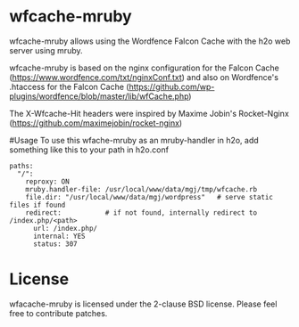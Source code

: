 # wfcache-mruby
wfcache-mruby allows using the Wordfence Falcon Cache with the h2o web server using mruby.

wfcache-mruby is based on the nginx configuration for the Falcon Cache (https://www.wordfence.com/txt/nginxConf.txt)
and also on Wordfence's .htaccess for the Falcon Cache (https://github.com/wp-plugins/wordfence/blob/master/lib/wfCache.php)

The X-Wfcache-Hit headers were inspired by Maxime Jobin's Rocket-Nginx (https://github.com/maximejobin/rocket-nginx)

#Usage
To use this wfache-mruby as an mruby-handler in h2o, add something like this to your path in h2o.conf
```
paths:
  "/":
    reproxy: ON
    mruby.handler-file: /usr/local/www/data/mgj/tmp/wfcache.rb
    file.dir: "/usr/local/www/data/mgj/wordpress"   # serve static files if found
    redirect:           # if not found, internally redirect to /index.php/<path>
      url: /index.php/
      internal: YES 
      status: 307
```

# License
wfacache-mruby is licensed under the 2-clause BSD license. Please feel free to contribute patches.
